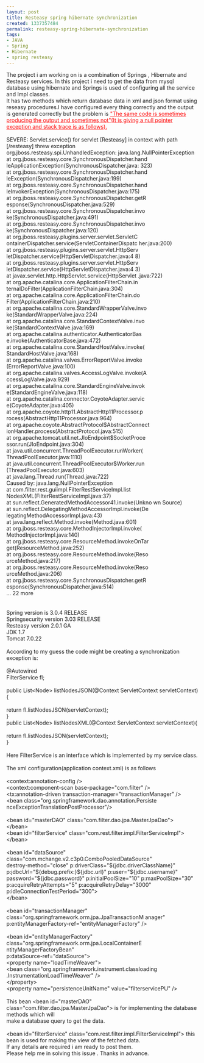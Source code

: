```yaml
---
layout: post
title: Resteasy spring hibernate synchronization
created: 1337357484
permalink: resteasy-spring-hibernate-synchronization
tags:
- JAVA
- Spring
- Hibernate
- spring resteasy
---
```

<p>The project i am working on is a combination of Springs , Hibernate and  Resteasy services. In this project i need to get the data from mysql  database using hibernate and Springs is used of configuring all the  service and Impl classes.<br />
It has two methods which return database data in xml and json format  using reseasy procedures.I have configured every thing correctly and the  output is generated correctly but the problem is <font color="#ff0000"><u>&quot;The  same code is sometimes producing the output and sometimes not&quot;(It is  giving a null pointer exception and stack trace is as follows).<br />
<br />
</u></font>SEVERE: Servlet.service() for servlet [Resteasy] in context with path [/resteasy] threw exception<br />
org.jboss.resteasy.spi.UnhandledException: java.lang.NullPointerException<br />
at org.jboss.resteasy.core.SynchronousDispatcher.hand  leApplicationException(SynchronousDispatcher.java:  323)<br />
at org.jboss.resteasy.core.SynchronousDispatcher.hand  leException(SynchronousDispatcher.java:199)<br />
at org.jboss.resteasy.core.SynchronousDispatcher.hand  leInvokerException(SynchronousDispatcher.java:175)<br />
at org.jboss.resteasy.core.SynchronousDispatcher.getR  esponse(SynchronousDispatcher.java:529)<br />
at org.jboss.resteasy.core.SynchronousDispatcher.invo  ke(SynchronousDispatcher.java:491)<br />
at org.jboss.resteasy.core.SynchronousDispatcher.invo  ke(SynchronousDispatcher.java:120)<br />
at org.jboss.resteasy.plugins.server.servlet.ServletC  ontainerDispatcher.service(ServletContainerDispatc  her.java:200)<br />
at org.jboss.resteasy.plugins.server.servlet.HttpServ  letDispatcher.service(HttpServletDispatcher.java:4  8)<br />
at org.jboss.resteasy.plugins.server.servlet.HttpServ  letDispatcher.service(HttpServletDispatcher.java:4  3)<br />
at javax.servlet.http.HttpServlet.service(HttpServlet  .java:722)<br />
at org.apache.catalina.core.ApplicationFilterChain.in  ternalDoFilter(ApplicationFilterChain.java:304)<br />
at org.apache.catalina.core.ApplicationFilterChain.do  Filter(ApplicationFilterChain.java:210)<br />
at org.apache.catalina.core.StandardWrapperValve.invo  ke(StandardWrapperValve.java:224)<br />
at org.apache.catalina.core.StandardContextValve.invo  ke(StandardContextValve.java:169)<br />
at org.apache.catalina.authenticator.AuthenticatorBas  e.invoke(AuthenticatorBase.java:472)<br />
at org.apache.catalina.core.StandardHostValve.invoke(  StandardHostValve.java:168)<br />
at org.apache.catalina.valves.ErrorReportValve.invoke  (ErrorReportValve.java:100)<br />
at org.apache.catalina.valves.AccessLogValve.invoke(A  ccessLogValve.java:929)<br />
at org.apache.catalina.core.StandardEngineValve.invok  e(StandardEngineValve.java:118)<br />
at org.apache.catalina.connector.CoyoteAdapter.servic  e(CoyoteAdapter.java:405)<br />
at org.apache.coyote.http11.AbstractHttp11Processor.p  rocess(AbstractHttp11Processor.java:964)<br />
at org.apache.coyote.AbstractProtocol$AbstractConnect  ionHandler.process(AbstractProtocol.java:515)<br />
at org.apache.tomcat.util.net.JIoEndpoint$SocketProce  ssor.run(JIoEndpoint.java:304)<br />
at java.util.concurrent.ThreadPoolExecutor.runWorker(  ThreadPoolExecutor.java:1110)<br />
at java.util.concurrent.ThreadPoolExecutor$Worker.run  (ThreadPoolExecutor.java:603)<br />
at java.lang.Thread.run(Thread.java:722)<br />
Caused by: java.lang.NullPointerException<br />
at com.filter.rest.guiimpl.FilterRestServiceImpl.list  NodesXML(FilterRestServiceImpl.java:37)<br />
at sun.reflect.GeneratedMethodAccessor41.invoke(Unkno  wn Source)<br />
at sun.reflect.DelegatingMethodAccessorImpl.invoke(De  legatingMethodAccessorImpl.java:43)<br />
at java.lang.reflect.Method.invoke(Method.java:601)<br />
at org.jboss.resteasy.core.MethodInjectorImpl.invoke(  MethodInjectorImpl.java:140)<br />
at org.jboss.resteasy.core.ResourceMethod.invokeOnTar  get(ResourceMethod.java:252)<br />
at org.jboss.resteasy.core.ResourceMethod.invoke(Reso  urceMethod.java:217)<br />
at org.jboss.resteasy.core.ResourceMethod.invoke(Reso  urceMethod.java:206)<br />
at org.jboss.resteasy.core.SynchronousDispatcher.getR  esponse(SynchronousDispatcher.java:514)<br />
... 22 more<br />
<br />
<br />
Spring version is 3.0.4 RELEASE<br />
Springsecurity version 3.03 RELEASE<br />
Resteasy version 2.0.1 GA<br />
JDK 1.7<br />
Tomcat 7.0.22<br />
<br />
According to my guess the code might be creating a synchronization exception is:<br />
<br />
@Autowired<br />
FilterService fl;<br />
<br />
public List&lt;Node&gt; listNodesJSON(@Context ServletContext servletContext){<br />
<br />
return fl.listNodesJSON(servletContext);<br />
}<br />
public List&lt;Node&gt; listNodesXML(@Context ServletContext servletContext){<br />
<br />
return fl.listNodesJSON(servletContext);<br />
} <br />
<br />
Here FilterService is an interface which is implemented by my service class.<br />
<br />
The xml configuration(application context.xml) is as follows<br />
<br />
&lt;context:annotation-config /&gt;<br />
&lt;context:component-scan base-package=&quot;com.filter&quot; /&gt;<br />
&lt;tx:annotation-driven transaction-manager=&quot;transactionManager&quot; /&gt;<br />
&lt;bean class=&quot;org.springframework.dao.annotation.Persiste  nceExceptionTranslationPostProcessor&quot;/&gt;<br />
<br />
&lt;bean id=&quot;masterDAO&quot; class=&quot;com.filter.dao.jpa.MasterJpaDao&quot;&gt;<br />
&lt;/bean&gt;<br />
&lt;bean id=&quot;filterService&quot; class=&quot;com.rest.filter.impl.FilterServiceImpl&quot;&gt;<br />
&lt;/bean&gt;<br />
<br />
&lt;bean id=&quot;dataSource&quot; class=&quot;com.mchange.v2.c3p0.ComboPooledDataSource&quot;<br />
destroy-method=&quot;close&quot; p:driverClass=&quot;${jdbc.driverClassName}&quot;<br />
p:jdbcUrl=&quot;${debug.prefix:}${jdbc.url}&quot; p:user=&quot;${jdbc.username}&quot;<br />
p<img border="0" class="inlineimg" title="Razz" alt="" src="http://forum.springsource.org/images/smilies/tongue.png" />assword=&quot;${jdbc.password}&quot; p:initialPoolSize=&quot;10&quot; p:maxPoolSize=&quot;30&quot;<br />
p:acquireRetryAttempts=&quot;5&quot; p:acquireRetryDelay=&quot;3000&quot;<br />
p:idleConnectionTestPeriod=&quot;300&quot;&gt;<br />
&lt;/bean&gt;<br />
<br />
&lt;bean id=&quot;transactionManager&quot; class=&quot;org.springframework.orm.jpa.JpaTransactionM  anager&quot;<br />
p:entityManagerFactory-ref=&quot;entityManagerFactory&quot; /&gt;<br />
<br />
&lt;bean id=&quot;entityManagerFactory&quot;<br />
class=&quot;org.springframework.orm.jpa.LocalContainerE  ntityManagerFactoryBean&quot;<br />
p:dataSource-ref=&quot;dataSource&quot;&gt;<br />
&lt;property name=&quot;loadTimeWeaver&quot;&gt;<br />
&lt;bean class=&quot;org.springframework.instrument.classloading  .InstrumentationLoadTimeWeaver&quot; /&gt;<br />
&lt;/property&gt;<br />
&lt;property name=&quot;persistenceUnitName&quot;  value=&quot;filterservicePU&quot; /&gt;<br />
<br />
This bean &lt;bean id=&quot;masterDAO&quot;  class=&quot;com.filter.dao.jpa.MasterJpaDao&quot;&gt; is for implementing the  database methods which will <br />
make a database query to get the data.<br />
<br />
&lt;bean id=&quot;filterService&quot;  class=&quot;com.rest.filter.impl.FilterServiceImpl&quot;&gt; this bean is used for  making the view of the fetched data.<br />
If any details are required i am ready to post them.<br />
Please help me in solving this issue . Thanks in advance.</p>
